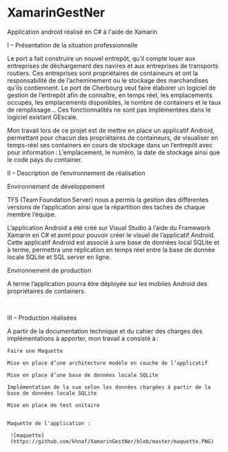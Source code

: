# XamarinGestNer
Application android réalisé en C# à l'aide de Xamarin

I – Présentation de la situation professionnelle  

 

Le port a fait construire un nouvel entrepôt, qu’il compte louer aux entreprises de déchargement des navires et aux entreprises de transports routiers. Ces entreprises sont propriétaires de containeurs et ont la responsabilité de de l’acheminement ou le stockage des marchandises qu’ils contiennent. Le port de Cherbourg veut faire élaborer un logiciel de gestion de l’entrepôt afin de connaître, en temps réel, les emplacements occupés, les emplacements disponibles, le nombre de containers et le taux de remplissage… Ces fonctionnalités ne sont pas implémentées dans le logiciel existant GEscale. 

 

Mon travail lors de ce projet est de mettre en place un applicatif Android, permettant pour chacun des propriétaires de containeurs, de visualiser en temps-réel ses containers en cours de stockage dans un l’entrepôt avec pour information : L’emplacement, le numéro, la date de stockage ainsi que le code pays du container. 

 

II – Description de l’environnement de réalisation  

Environnement de développement   

TFS (Team Foundation Server) nous a permis la gestion des différentes versions de l’application ainsi que la répartition des taches de chaque membre l’équipe.  

L’application Android a été créé sur Visual Studio à l’aide du Framework Xamarin en C# et axml pour pouvoir créer le visuel de l’applicatif Android. Cette applicatif Android est associé à une base de données local SQLite et à terme, permettra une réplication en temps réel entre la base de donnée locale SQLite et SQL server en ligne. 

 

Environnement de production  

A terme l’application pourra être déployée sur les mobiles Android des propriétaires de containers. 

  

III – Production réalisées   

A partir de la documentation technique et du cahier des charges des implémentations à apporter, mon travail a consisté à :  

 

    Faire une Maquette  

    Mise en place d’une architecture modèle en couche de l’applicatif 

    Mise en place d’une base de données locale SQLite 

    Implémentation de la vue selon les données chargées à partir de la base de données locale SQLite 

    Mise en place de test unitaire 
    
    
    Maquette de l'application :
    
     ![maquette]
     (https://github.com/khnaf/XamarinGestNer/blob/master/maquette.PNG)


